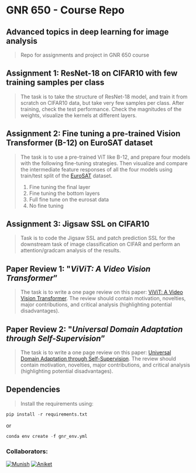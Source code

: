 # GNR 650 - Course Repo
## Advanced topics in deep learning for image analysis
>Repo for assignments and project in GNR 650 course

## Assignment 1: ResNet-18 on CIFAR10 with few training samples per class
> The task is to take the structure of ResNet-18 model, and train it from scratch on CIFAR10 data, but take very few samples per class. After training, check the test performance. Check the magnitudes of the weights, visualize the kernels at different layers.

## Assignment 2: Fine tuning a pre-trained Vision Transformer (B-12) on EuroSAT dataset
> The task is to use a pre-trained ViT like B-12, and prepare four models with the following fine-tuning strategies. Then visualize and compare the intermediate feature responses of all the four models using train/test split of the [EuroSAT](https://www.tensorflow.org/datasets/catalog/eurosat) dataset.
> 1. Fine tuning the final layer 
> 2. Fine tuning the bottom layers 
> 3. Full fine tune on the eurosat data 
> 4. No fine tuning

## Assignment 3: Jigsaw SSL on CIFAR10
> Task is to code the Jigsaw SSL and patch prediction SSL for the downstream task of image classification on CIFAR and perform an attention/gradcam analysis of the results.

## Paper Review 1: "*ViViT: A Video Vision Transformer*”
> The task is to write a one page review on this paper: [ViViT: A Video Vision Transformer](https://arxiv.org/abs/2103.15691). The review should contain motivation, novelties, major contributions, and critical analysis (highlighting potential disadvantages).

## Paper Review 2: "*Universal Domain Adaptation through Self-Supervision*”
> The task is to write a one page review on this paper: [Universal Domain Adaptation through Self-Supervision](https://arxiv.org/abs/2002.07953). The review should contain motivation, novelties, major contributions, and critical analysis (highlighting potential disadvantages).

## Dependencies
> Install the requirements using: 
  ```python
  pip install -r requirements.txt
  ```
  or
  ```python   
  conda env create -f gnr_env.yml
  ```   
### Collaborators:
[![Munish](https://img.shields.io/badge/22M2153-Munish_Monga-blue)](https://github.com/munish30monga)
[![Aniket](https://img.shields.io/badge/22M2153-Aniket_Thomas-darkgreen)](https://github.com/AniTho)
